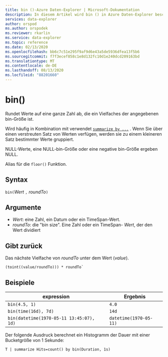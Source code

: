 ```yaml
---
title: bin ()-Azure Daten-Explorer | Microsoft-Dokumentation
description: In diesem Artikel wird bin () in Azure Daten-Explorer beschrieben.
services: data-explorer
author: orspod
ms.author: orspodek
ms.reviewer: rkarlin
ms.service: data-explorer
ms.topic: reference
ms.date: 02/13/2020
ms.openlocfilehash: bb6c7c51e295f9af9d6e43a5de5936dfea13f5b6
ms.sourcegitcommit: f7f3ecef858c1e8d132fc10d1e240dcd209163bd
ms.translationtype: MT
ms.contentlocale: de-DE
ms.lasthandoff: 08/13/2020
ms.locfileid: "88201660"
---
```

# <a name="bin"></a>bin()

Rundet Werte auf eine ganze Zahl ab, die ein Vielfaches der angegebenen bin-Größe ist. 

Wird häufig in Kombination mit verwendet [`summarize by ...`](./summarizeoperator.md) .
Wenn Sie über einen verstreuten Satz von Werten verfügen, werden sie zu einem kleineren Satz bestimmter Werte gruppiert.

NULL-Werte, eine NULL-bin-Größe oder eine negative bin-Größe ergeben NULL. 

Alias für die `floor()` Funktion.

## <a name="syntax"></a>Syntax

`bin(`*Wert* `,` *roundTo*`)`

## <a name="arguments"></a>Argumente

* *Wert*: eine Zahl, ein Datum oder ein TimeSpan-Wert. 
* *roundTo*: die "bin size". Eine Zahl oder ein TimeSpan- *Wert*, der den Wert dividiert 

## <a name="returns"></a>Gibt zurück

Das nächste Vielfache von *roundTo* unter dem Wert (*value*).  
 
```kusto
(toint((value/roundTo))) * roundTo`
```

## <a name="examples"></a>Beispiele

expression | Ergebnis
---|---
`bin(4.5, 1)` | `4.0`
`bin(time(16d), 7d)` | `14d`
`bin(datetime(1970-05-11 13:45:07), 1d)`|  `datetime(1970-05-11)`


Der folgende Ausdruck berechnet ein Histogramm der Dauer mit einer Bucketgröße von 1 Sekunde:

```kusto
T | summarize Hits=count() by bin(Duration, 1s)
```
